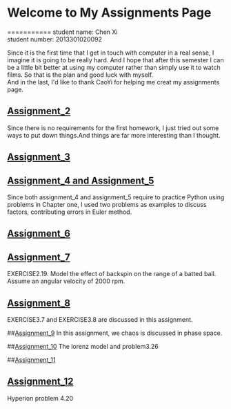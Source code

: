# Welcome to My Assignments Page
===========
student name: Chen Xi   
student number: 2013301020092<br>


Since it is the first time that I get in touch with computer in a real sense, I imagine it is going to be really hard.
And I hope that after this semester I can be a little bit better at using my computer rather than simply use it to watch films. 
So that is the plan and good luck with myself.<br>
And in the last, I'd like to thank CaoYi for helping me creat my assignments page.


## [Assignment_2](https://github.com/ChenXi19/hello-world/blob/master/README.md)
Since there is no requirements for the first homework, I just tried out some ways to put down things.And things are far
more interesting than I thought.


## [Assignment_3](https://github.com/ChenXi19/assignment2/blob/master/README.md)


## [Assignment_4 and Assignment_5](https://github.com/ChenXi19/Assignment3)
Since both assignment_4 and assignment_5 require to practice Python using problems in Chapter one, I used two problems as examples to discuss factors, contributing errors in Euler method. 


## [Assignment_6](https://github.com/ChenXi19/computational_physics_assignments_2013301020092/blob/master/CANNON/README.md)


## [Assignment_7](https://github.com/ChenXi19/computational_physics_assignments_2013301020092/blob/master/Assignment_7/README.md)
EXERCISE2.19. Model the effect of backspin on the range of a batted ball. Assume an angular velocity of 2000 rpm.


## [Assignment_8](https://github.com/ChenXi19/computational_physics_assignments_2013301020092/blob/master/Assignment_8/README.md)
EXERCISE3.7 and EXERCISE3.8 are discussed in this assignment.

##[Assignment_9](https://github.com/ChenXi19/computational_physics_assignments_2013301020092/blob/master/Assignment_9/README.md)
In this assignment, we chaos is discussed in phase space.

##[Assignment_10](https://github.com/ChenXi19/computational_physics_assignments_2013301020092/blob/master/Assignment_10/README.md)
The lorenz model and problem3.26

##[Assignment_11](https://github.com/ChenXi19/computational_physics_assignments_2013301020092/blob/master/Assignment_11/README.md)

## [Assignment_12](https://github.com/ChenXi19/computational_physics_assignments_2013301020092/blob/master/Assignment_12/README.md)
Hyperion problem 4.20
